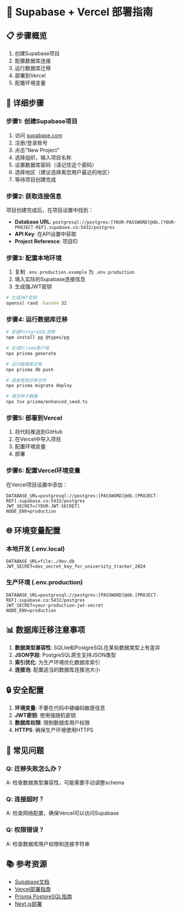 # 🚀 Supabase + Vercel 部署指南

## 📋 **步骤概览**

1. 创建Supabase项目
2. 配置数据库连接
3. 运行数据库迁移
4. 部署到Vercel
5. 配置环境变量

## 🔧 **详细步骤**

### 步骤1: 创建Supabase项目

1. 访问 [supabase.com](https://supabase.com)
2. 注册/登录账号
3. 点击"New Project"
4. 选择组织，输入项目名称
5. 设置数据库密码（请记住这个密码）
6. 选择地区（建议选择离您用户最近的地区）
7. 等待项目创建完成

### 步骤2: 获取连接信息

项目创建完成后，在项目设置中找到：

- **Database URL**: `postgresql://postgres:[YOUR-PASSWORD]@db.[YOUR-PROJECT-REF].supabase.co:5432/postgres`
- **API Key**: 在API设置中获取
- **Project Reference**: 项目ID

### 步骤3: 配置本地环境

1. 复制 `.env.production.example` 为 `.env.production`
2. 填入实际的Supabase连接信息
3. 生成强JWT密钥

```bash
# 生成JWT密钥
openssl rand -base64 32
```

### 步骤4: 运行数据库迁移

```bash
# 安装PostgreSQL依赖
npm install pg @types/pg

# 生成Prisma客户端
npx prisma generate

# 运行数据库迁移
npx prisma db push

# 或者使用迁移文件
npx prisma migrate deploy

# 填充种子数据
npx tsx prisma/enhanced_seed.ts
```

### 步骤5: 部署到Vercel

1. 将代码推送到GitHub
2. 在Vercel中导入项目
3. 配置环境变量
4. 部署

### 步骤6: 配置Vercel环境变量

在Vercel项目设置中添加：

```
DATABASE_URL=postgresql://postgres:[PASSWORD]@db.[PROJECT-REF].supabase.co:5432/postgres
JWT_SECRET=[YOUR-JWT-SECRET]
NODE_ENV=production
```

## 🌐 **环境变量配置**

### 本地开发 (.env.local)
```
DATABASE_URL=file:./dev.db
JWT_SECRET=dev_secret_key_for_university_tracker_2024
```

### 生产环境 (.env.production)
```
DATABASE_URL=postgresql://postgres:[PASSWORD]@db.[PROJECT-REF].supabase.co:5432/postgres
JWT_SECRET=your-production-jwt-secret
NODE_ENV=production
```

## 📊 **数据库迁移注意事项**

1. **数据类型兼容性**: SQLite和PostgreSQL在某些数据类型上有差异
2. **JSON字段**: PostgreSQL原生支持JSON类型
3. **索引优化**: 为生产环境优化数据库索引
4. **连接池**: 配置适当的数据库连接池大小

## 🔒 **安全配置**

1. **环境变量**: 不要在代码中硬编码敏感信息
2. **JWT密钥**: 使用强随机密钥
3. **数据库权限**: 限制数据库用户权限
4. **HTTPS**: 确保生产环境使用HTTPS

## 🚨 **常见问题**

### Q: 迁移失败怎么办？
A: 检查数据类型兼容性，可能需要手动调整schema

### Q: 连接超时？
A: 检查网络配置，确保Vercel可以访问Supabase

### Q: 权限错误？
A: 检查数据库用户权限和连接字符串

## 📚 **参考资源**

- [Supabase文档](https://supabase.com/docs)
- [Vercel部署指南](https://vercel.com/docs)
- [Prisma PostgreSQL指南](https://www.prisma.io/docs/concepts/database-connectors/postgresql)
- [Next.js部署](https://nextjs.org/docs/deployment)
